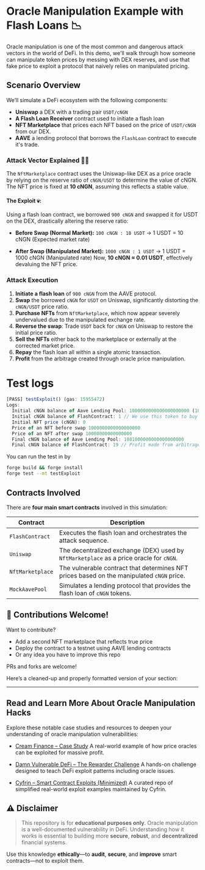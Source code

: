 # Oracle Manipulation Example with Flash Loans 📉

Oracle manipulation is one of the most common and dangerous attack vectors in the world of DeFi. In this demo, we'll walk through how someone can manipulate token prices by messing with DEX reserves, and use that fake price to exploit a protocol that naively relies on manipulated pricing.

## Scenario Overview

We’ll simulate a DeFi ecosystem with the following components:

* **Uniswap** a DEX with a trading pair `USDT/cNGN`
* **A Flash Loan Receiver** contract used to initiate a flash loan
* **NFT Marketplace** that prices each NFT based on the price of `USDT/cNGN` from our DEX.
* **AAVE** a lending protocol that borrows the `FlashLoan` contract to execute it's trade.

### Attack Vector Explained 🥷🏻

The `NftMarketplace` contract uses the Uniswap-like DEX as a price oracle by relying on the reserve ratio of `cNGN/USDT` to determine the value of cNGN. The NFT price is fixed at **10 cNGN**, assuming this reflects a stable value.

#### The Exploit 💀:

Using a flash loan contract, we borrowed `900 cNGN` and swapped it for USDT on the DEX, drastically altering the reserve ratio:

* **Before Swap (Normal Market):**
  `100 cNGN : 10 USDT` → 1 USDT = 10 cNGN (Expected market rate)

* **After Swap (Manipulated Market):**
  `1000 cNGN : 1 USDT` → 1 USDT = 1000 cNGN (Manipulated rate)
  Now, **10 cNGN ≈ 0.01 USDT**, effectively devaluing the NFT price.

### Attack Execution 

1. **Initiate a flash loan** of `900 cNGN` from the AAVE protocol.
2. **Swap** the borrowed `cNGN` for `USDT` on Uniswap, significantly distorting the `cNGN/USDT` price ratio.
3. **Purchase NFTs** from `NftMarketplace`, which now appear severely undervalued due to the manipulated exchange rate.
4. **Reverse the swap**: Trade `USDT` back for `cNGN` on Uniswap to restore the initial price ratio.
5. **Sell the NFTs** either back to the marketplace or externally at the corrected market price.
6. **Repay** the flash loan all within a single atomic transaction.
7. **Profit** from the arbitrage created through oracle price manipulation.

# Test logs

```javascript
[PASS] testExploit() (gas: 15955472)
Logs:
  Initial cNGN balance of Aave Lending Pool: 1000000000000000000000 (1000cNGN) tokens
  Initial cNGN balance of FlashContract: 1 // We use this token to buy the NFT multiple times
  Initial NFT price (cNGN): 0
  Price of an NFT before swap 1000000000000000000
  Price of an NFT after swap 10000000000000000
  Final cNGN balance of Aave Lending Pool: 1081000000000000000000
  Final cNGN balance of FlashContract: 19 // Profit made from arbitrage
```

You can run the test in by
```bash
forge build && forge install
forge test --mt testExploit
```

## Contracts Involved

There are **four main smart contracts** involved in this simulation:

| Contract         | Description                                                                               |
| ---------------- | ----------------------------------------------------------------------------------------- |
| `FlashContract`  | Executes the flash loan and orchestrates the attack sequence.                             |
| `Uniswap`        | The decentralized exchange (DEX) used by `NftMarketplace` as a price oracle for `cNGN`.   |
| `NftMarketplace` | The vulnerable contract that determines NFT prices based on the manipulated `cNGN` price. |
| `MockAavePool`   | Simulates a lending protocol that provides the flash loan of `cNGN` tokens.               |


## 🤝 Contributions Welcome!
Want to contribute? 

* Add a second NFT marketplace that reflects true price
* Deploy the contract to a testnet using AAVE lending contracts
* Or any idea you have to improve this repo

PRs and forks are welcome!

Here’s a cleaned-up and properly formatted version of your section:

---

## Read and Learn More About Oracle Manipulation Hacks

Explore these notable case studies and resources to deepen your understanding of oracle manipulation vulnerabilities:

* [Cream Finance – Case Study](https://rekt.news/cream-rekt-2/)
  A real-world example of how price oracles can be exploited for massive profit.

* [Damn Vulnerable DeFi – The Rewarder Challenge](https://www.damnvulnerabledefi.xyz/challenges/the-rewarder/)
  A hands-on challenge designed to teach DeFi exploit patterns including oracle issues.

* [Cyfrin – Smart Contract Exploits (Minimized)](https://github.com/Cyfrin/sc-exploits-minimized?tab=readme-ov-file)
  A curated repo of simplified real-world exploit examples maintained by Cyfrin.


## ⚠️ Disclaimer

> This repository is for **educational purposes only**.
> Oracle manipulation is a well-documented vulnerability in DeFi.
> Understanding how it works is essential to building more **secure**, **robust**, and **decentralized** financial systems.

Use this knowledge **ethically**—to **audit**, **secure**, and **improve** smart contracts—not to exploit them.